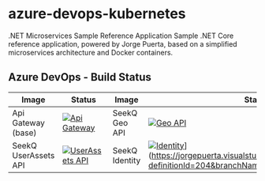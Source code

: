 # azure-devops-kubernetes

.NET Microservices Sample Reference Application
Sample .NET Core reference application, powered by Jorge Puerta, based on a simplified microservices architecture and Docker containers.

## Azure DevOps - Build Status

| Image | Status | Image | Status |
| ------------- | ------------- | ------------- | ------------- |
| Api Gateway (base) |  [![Api Gateway](https://jorgepuerta.visualstudio.com/SeekQ/_apis/build/status/jorgepuerta00.azure-devops-kubernetes?branchName=main)](https://jorgepuerta.visualstudio.com/SeekQ/_build/latest?definitionId=8&branchName=main) | SeekQ Geo API | [![Geo API](https://jorgepuerta.visualstudio.com/SeekQ/_apis/build/status/jorgepuerta00.azure-devops-kubernetes?branchName=main)](https://jorgepuerta.visualstudio.com/SeekQ/_build/latest?definitionId=8&branchName=main) |
| SeekQ UserAssets API | [![UserAssets API](https://jorgepuerta.visualstudio.com/SeekQ/_apis/build/status/jorgepuerta00.azure-devops-kubernetes?branchName=main)](https://jorgepuerta.visualstudio.com/SeekQ/_build/latest?definitionId=8&branchName=main) | SeekQ Identity | [![Identity](https://jorgepuerta.visualstudio.com/SeekQ/_apis/build/status/jorgepuerta00.azure-devops-kubernetes?branchName=main)](https://jorgepuerta.visualstudio.com/SeekQ/_build/latest?definitionId=8&branchName=main)](https://jorgepuerta.visualstudio.com/SeekQ/_build/latest?definitionId=204&branchName=main) |